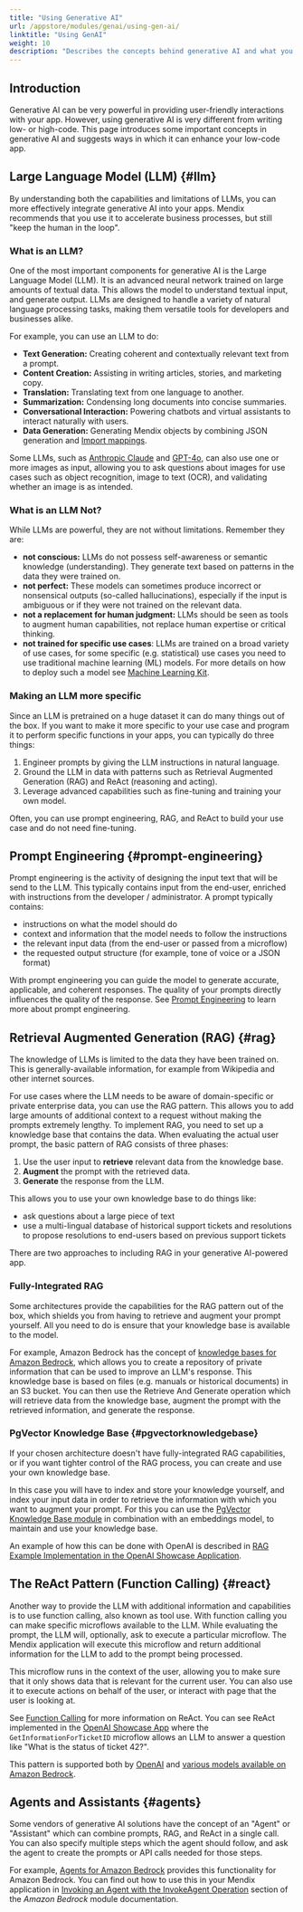 ```yaml
---
title: "Using Generative AI"
url: /appstore/modules/genai/using-gen-ai/
linktitle: "Using GenAI"
weight: 10
description: "Describes the concepts behind generative AI and what you might implement with it."
---
```


## Introduction

Generative AI can be very powerful in providing user-friendly interactions with your app. However, using generative AI is very different from writing low- or high-code. This page introduces some important concepts in generative AI and suggests ways in which it can enhance your low-code app.

## Large Language Model (LLM) {#llm}

By understanding both the capabilities and limitations of LLMs, you can more effectively integrate generative AI into your apps. Mendix recommends that you use it to accelerate business processes, but still "keep the human in the loop".

### What is an LLM?

One of the most important components for generative AI is the Large Language Model (LLM). It is an advanced neural network trained on large amounts of textual data. This allows the model to understand textual input, and generate output. LLMs are designed to handle a variety of natural language processing tasks, making them versatile tools for developers and businesses alike.

For example, you can use an LLM to do:

* **Text Generation:** Creating coherent and contextually relevant text from a prompt.
* **Content Creation:** Assisting in writing articles, stories, and marketing copy.
* **Translation:** Translating text from one language to another.
* **Summarization:** Condensing long documents into concise summaries.
* **Conversational Interaction:** Powering chatbots and virtual assistants to interact naturally with users.
* **Data Generation:** Generating Mendix objects by combining JSON generation and [Import mappings](/refguide/import-mapping-action/).

Some LLMs, such as [Anthropic Claude](/appstore/modules/aws/amazon-bedrock/) and [GPT-4o](/appstore/modules/genai/openai/), can also use one or more images as input, allowing you to ask questions about images for use cases such as object recognition, image to text (OCR), and validating whether an image is as intended.

### What is an LLM Not?

While LLMs are powerful, they are not without limitations. Remember they are:

* **not conscious:** LLMs do not possess self-awareness or semantic knowledge (understanding). They generate text based on patterns in the data they were trained on.
* **not perfect:** These models can sometimes produce incorrect or nonsensical outputs (so-called hallucinations), especially if the input is ambiguous or if they were not trained on the relevant data.
* **not a replacement for human judgment:** LLMs should be seen as tools to augment human capabilities, not replace human expertise or critical thinking.
* **not trained for specific use cases**: LLMs are trained on a broad variety of use cases, for some specific (e.g. statistical) use cases you need to use traditional machine learning (ML) models. For more details on how to deploy such a model see [Machine Learning Kit](/refguide/machine-learning-kit/).

### Making an LLM more specific

Since an LLM is pretrained on a huge dataset it can do many things out of the box. If you want to make it more specific to your use case and program it to perform specific functions in your apps, you can typically do three things:

1. Engineer prompts by giving the LLM instructions in natural language.
2. Ground the LLM in data with patterns such as Retrieval Augmented Generation (RAG) and ReAct (reasoning and acting).
3. Leverage advanced capabilities such as fine-tuning and training your own model.

Often, you can use prompt engineering, RAG, and ReAct to build your use case and do not need fine-tuning.

## Prompt Engineering {#prompt-engineering}

Prompt engineering is the activity of designing the input text that will be send to the LLM. This typically contains input from the end-user, enriched with instructions from the developer / administrator. A prompt typically contains:

* instructions on what the model should do
* context and information that the model needs to follow the instructions
* the relevant input data (from the end-user or passed from a microflow)
* the requested output structure (for example, tone of voice or a JSON format)

With prompt engineering you can guide the model to generate accurate, applicable, and coherent responses. The quality of your prompts directly influences the quality of the response. See [Prompt Engineering](/appstore/modules/genai/prompt-engineering/) to learn more about prompt engineering.

## Retrieval Augmented Generation (RAG) {#rag}

The knowledge of LLMs is limited to the data they have been trained on. This is generally-available information, for example from Wikipedia and other internet sources.

For use cases where the LLM needs to be aware of domain-specific or private enterprise data, you can use the RAG pattern. This allows you to add large amounts of additional context to a request without making the prompts extremely lengthy. To implement RAG, you need to set up a knowledge base that contains the data. When evaluating the actual user prompt, the basic pattern of RAG consists of three phases:

1. Use the user input to **retrieve** relevant data from the knowledge base.
2. **Augment** the prompt with the retrieved data.
3. **Generate** the response from the LLM.

This allows you to use your own knowledge base to do things like:

* ask questions about a large piece of text
* use a multi-lingual database of historical support tickets and resolutions to propose resolutions to end-users based on previous support tickets

There are two approaches to including RAG in your generative AI-powered app.

### Fully-Integrated RAG

Some architectures provide the capabilities for the RAG pattern out of the box, which shields you from having to retrieve and augment your prompt yourself. All you need to do is ensure that your knowledge base is available to the model.

For example, Amazon Bedrock has the concept of [knowledge bases for Amazon Bedrock](https://docs.aws.amazon.com/bedrock/latest/userguide/knowledge-base.html), which allows you to create a repository of private information that can be used to improve an LLM's response. This knowledge base is based on files (e.g. manuals or historical documents) in an S3 bucket. You can then use the Retrieve And Generate operation which will retrieve data from the knowledge base, augment the prompt with the retrieved information, and generate the response.

### PgVector Knowledge Base {#pgvectorknowledgebase}

If your chosen architecture doesn't have fully-integrated RAG capabilities, or if you want tighter control of the RAG process, you can create and use your own knowledge base.

In this case you will have to index and store your knowledge yourself, and index your input data in order to retrieve the information with which you want to augment your prompt. For this you can use the [PgVector Knowledge Base module](/appstore/modules/genai/pgvector/) in combination with an embeddings model, to maintain and use your knowledge base. 

An example of how this can be done with OpenAI is described in [RAG Example Implementation in the OpenAI Showcase Application](/appstore/modules/genai/rag/).

## The ReAct Pattern (Function Calling) {#react}

Another way to provide the LLM with additional information and capabilities is to use function calling, also known as tool use. With function calling you can make specific microflows available to the LLM. While evaluating the prompt, the LLM will, optionally, ask to execute a particular microflow. The Mendix application will execute this microflow and return additional information for the LLM to add to the prompt being processed.

This microflow runs in the context of the user, allowing you to make sure that it only shows data that is relevant for the current user. You can also use it to execute actions on behalf of the user, or interact with page that the user is looking at.

See [Function Calling](/appstore/modules/genai/function-calling/) for more information on ReAct. You can see ReAct implemented in the [OpenAI Showcase App](https://marketplace.mendix.com/link/component/220475) where the `GetInformationForTicketID` microflow allows an LLM to answer a question like "What is the status of ticket 42?".

This pattern is supported both by [OpenAI](https://platform.openai.com/docs/guides/function-calling) and [various models available on Amazon Bedrock](https://docs.aws.amazon.com/bedrock/latest/userguide/conversation-inference.html#conversation-inference-supported-models-features).

## Agents and Assistants {#agents}

Some vendors of generative AI solutions have the concept of an "Agent" or "Assistant" which can combine prompts, RAG, and ReAct in a single call. You can also specify multiple steps which the agent should follow, and ask the agent to create the prompts or API calls needed for those steps.

For example, [Agents for Amazon Bedrock](https://aws.amazon.com/bedrock/agents/) provides this functionality for Amazon Bedrock. You can find out how to use this in your Mendix application in [Invoking an Agent with the InvokeAgent Operation](/appstore/modules/aws/amazon-bedrock/#invokeagent) section of the *Amazon Bedrock* module documentation.
